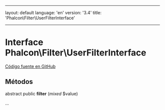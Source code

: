 * * *

layout: default language: 'en' version: '3.4' title: 'Phalcon\Filter\UserFilterInterface'

* * *

# Interface **Phalcon\Filter\UserFilterInterface**

<a href="https://github.com/phalcon/cphalcon/tree/v3.4.0/phalcon/filter/userfilterinterface.zep" class="btn btn-default btn-sm">Código fuente en GitHub</a>

## Métodos

abstract public **filter** (*mixed* $value)

...